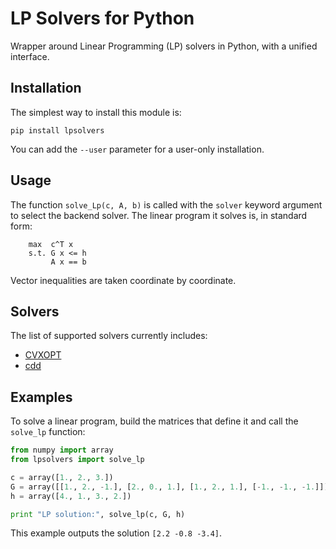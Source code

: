 # LP Solvers for Python

Wrapper around Linear Programming (LP) solvers in Python, with a unified
interface.

## Installation

The simplest way to install this module is:
```
pip install lpsolvers
```
You can add the ``--user`` parameter for a user-only installation.

## Usage

The function ``solve_Lp(c, A, b)`` is called with the ``solver`` keyword
argument to select the backend solver. The linear program it solves is, in
standard form:

```
    max  c^T x
    s.t. G x <= h
         A x == b
```

Vector inequalities are taken coordinate by coordinate.

## Solvers

The list of supported solvers currently includes:

- [CVXOPT](http://cvxopt.org/)
- [cdd](https://github.com/mcmtroffaes/pycddlib)

## Examples

To solve a linear program, build the matrices that define it and call the
``solve_lp`` function:

```python
from numpy import array
from lpsolvers import solve_lp

c = array([1., 2., 3.])
G = array([[1., 2., -1.], [2., 0., 1.], [1., 2., 1.], [-1., -1., -1.]])
h = array([4., 1., 3., 2.])

print "LP solution:", solve_lp(c, G, h)
```

This example outputs the solution ``[2.2 -0.8 -3.4]``.
